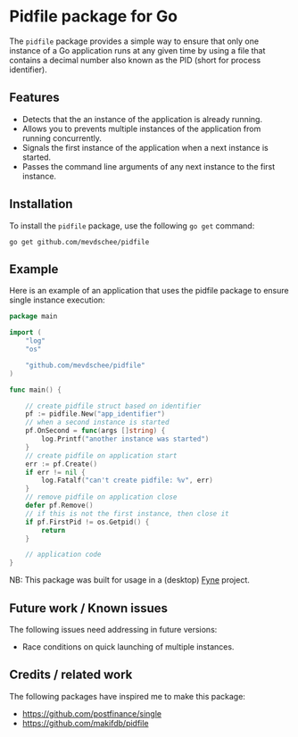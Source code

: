 # Pidfile package for Go

The `pidfile` package provides a simple way to ensure that only one instance of a Go application runs at any given time by using a file that contains a decimal number also known as the PID (short for process identifier).

## Features

- Detects that the an instance of the application is already running.
- Allows you to prevents multiple instances of the application from running concurrently.
- Signals the first instance of the application when a next instance is started.
- Passes the command line arguments of any next instance to the first instance.

## Installation

To install the `pidfile` package, use the following `go get` command:

    go get github.com/mevdschee/pidfile

## Example

Here is an example of an application that uses the pidfile package to ensure single instance execution:

```go
package main

import (
	"log"
	"os"

	"github.com/mevdschee/pidfile"
)

func main() {

	// create pidfile struct based on identifier
	pf := pidfile.New("app_identifier")
	// when a second instance is started
	pf.OnSecond = func(args []string) {
		log.Printf("another instance was started")
	}
	// create pidfile on application start
	err := pf.Create()
	if err != nil {
		log.Fatalf("can't create pidfile: %v", err)
	}
	// remove pidfile on application close
	defer pf.Remove()
	// if this is not the first instance, then close it
	if pf.FirstPid != os.Getpid() {
		return
	}

	// application code
}

```

NB: This package was built for usage in a (desktop) [Fyne](https://fyne.io/) project.

## Future work / Known issues

The following issues need addressing in future versions:

- Race conditions on quick launching of multiple instances.

## Credits / related work

The following packages have inspired me to make this package:

- https://github.com/postfinance/single
- https://github.com/makifdb/pidfile
